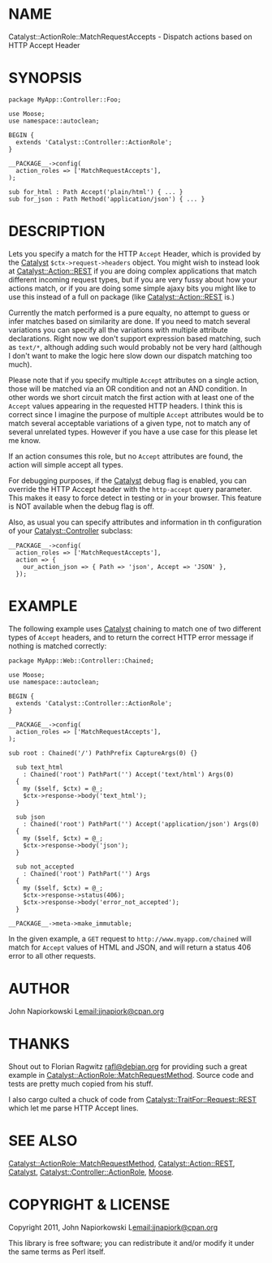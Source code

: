 # NAME

Catalyst::ActionRole::MatchRequestAccepts - Dispatch actions based on HTTP Accept Header

# SYNOPSIS

    package MyApp::Controller::Foo;

    use Moose;
    use namespace::autoclean;

    BEGIN {
      extends 'Catalyst::Controller::ActionRole';
    }

    __PACKAGE__->config(
      action_roles => ['MatchRequestAccepts'],
    );

    sub for_html : Path Accept('plain/html') { ... }
    sub for_json : Path Method('application/json') { ... }

# DESCRIPTION

Lets you specify a match for the HTTP `Accept` Header, which is provided by
the [Catalyst](http://search.cpan.org/perldoc?Catalyst) `$ctx->request->headers` object.  You might wish to instead
look at [Catalyst::Action::REST](http://search.cpan.org/perldoc?Catalyst::Action::REST) if you are doing complex applications that
match different incoming request types, but if you are very fussy about how
your actions match, or if you are doing some simple ajaxy bits you might like
to use this instead of a full on package (like [Catalyst::Action::REST](http://search.cpan.org/perldoc?Catalyst::Action::REST) is.)

Currently the match performed is a pure equalty, no attempt to guess or infer
matches based on similarity are done.  If you need to match several variations
you can specify all the variations with multiple attribute declarations.  Right
now we don't support expression based matching, such as `text/*`, although
adding such would probably not be very hard (although I don't want to make the
logic here slow down our dispatch matching too much).

Please note that if you specify multiple `Accept` attributes on a single
action, those will be matched via an OR condition and not an AND condition.  In
other words we short circuit match the first action with at least one of the
`Accept` values appearing in the requested HTTP headers.  I think this is
correct since I imagine the purpose of multiple `Accept` attributes would be
to match several acceptable variations of a given type, not to match any of
several unrelated types.  However if you have a use case for this please let
me know.

If an action consumes this role, but no `Accept` attributes are found, the
action will simple accept all types.

For debugging purposes, if the [Catalyst](http://search.cpan.org/perldoc?Catalyst) debug flag is enabled, you can
override the HTTP Accept header with the `http-accept` query parameter.  This
makes it easy to force detect in testing or in your browser.  This feature is
NOT available when the debug flag is off.

Also, as usual you can specify attributes and information in th configuration
of your [Catalyst::Controller](http://search.cpan.org/perldoc?Catalyst::Controller) subclass:

    __PACKAGE__->config(
      action_roles => ['MatchRequestAccepts'],
      action => {
        our_action_json => { Path => 'json', Accept => 'JSON' },
      });

# EXAMPLE

The following example uses [Catalyst](http://search.cpan.org/perldoc?Catalyst) chaining to match one of two different
types of `Accept` headers, and to return the correct HTTP error message if
nothing is matched correctly:

    package MyApp::Web::Controller::Chained;

    use Moose;
    use namespace::autoclean;

    BEGIN {
      extends 'Catalyst::Controller::ActionRole';
    }

    __PACKAGE__->config(
      action_roles => ['MatchRequestAccepts'],
    );

    sub root : Chained('/') PathPrefix CaptureArgs(0) {}

      sub text_html
        : Chained('root') PathPart('') Accept('text/html') Args(0)
      {
        my ($self, $ctx) = @_;
        $ctx->response->body('text_html');
      }

      sub json
        : Chained('root') PathPart('') Accept('application/json') Args(0)
      {
        my ($self, $ctx) = @_;
        $ctx->response->body('json');
      }

      sub not_accepted
        : Chained('root') PathPart('') Args
      {
        my ($self, $ctx) = @_;
        $ctx->response->status(406);
        $ctx->response->body('error_not_accepted');
      }

    __PACKAGE__->meta->make_immutable;

In the given example, a `GET` request to `http://www.myapp.com/chained` will
match for `Accept` values of HTML and JSON, and will return a status 406 error
to all other requests.

# AUTHOR

John Napiorkowski L<email:jjnapiork@cpan.org>

# THANKS

Shout out to Florian Ragwitz <rafl@debian.org> for providing such a great
example in [Catalyst::ActionRole::MatchRequestMethod](http://search.cpan.org/perldoc?Catalyst::ActionRole::MatchRequestMethod).  Source code and tests
are pretty much copied from his stuff.

I also cargo culted a chuck of code from [Catalyst::TraitFor::Request::REST](http://search.cpan.org/perldoc?Catalyst::TraitFor::Request::REST)
which let me parse HTTP Accept lines.

# SEE ALSO

[Catalyst::ActionRole::MatchRequestMethod](http://search.cpan.org/perldoc?Catalyst::ActionRole::MatchRequestMethod), [Catalyst::Action::REST](http://search.cpan.org/perldoc?Catalyst::Action::REST),
[Catalyst](http://search.cpan.org/perldoc?Catalyst), [Catalyst::Controller::ActionRole](http://search.cpan.org/perldoc?Catalyst::Controller::ActionRole), [Moose](http://search.cpan.org/perldoc?Moose).

# COPYRIGHT & LICENSE

Copyright 2011, John Napiorkowski L<email:jjnapiork@cpan.org>

This library is free software; you can redistribute it and/or modify it under
the same terms as Perl itself.